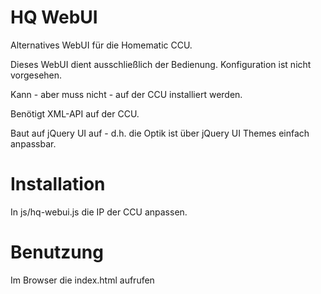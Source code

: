 HQ WebUI
========
Alternatives WebUI für die Homematic CCU.

Dieses WebUI dient ausschließlich der Bedienung. Konfiguration ist nicht vorgesehen.

Kann - aber muss nicht - auf der CCU installiert werden.

Benötigt XML-API auf der CCU.

Baut auf jQuery UI auf - d.h. die Optik ist über jQuery UI Themes einfach anpassbar.

Installation
============
In js/hq-webui.js die IP der CCU anpassen.

Benutzung
=========
Im Browser die index.html aufrufen